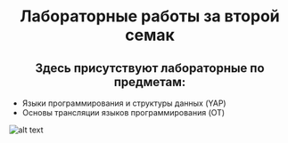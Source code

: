 <h1 align="center">Лабораторные работы за второй семак </h1>
<h2 align= "center"> Здесь присутствуют лабораторные по предметам: </h2>
<ul>
 <li>Языки программирования и структуры данных (YAP)</li>
 <li>Основы трансляции языков программирования (OT)</li>
</ul>

![alt text](https://sun9-47.userapi.com/impg/gxIqRpBS04l4zOXkM6rHwlF9QfOBd-p1VO7xdw/yjHgyfVPB7k.jpg?size=640x640&quality=96&sign=0208c92e0012dda2a165fb6db6367626&type=album)
